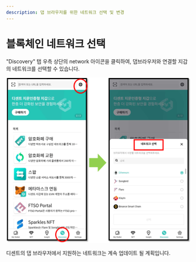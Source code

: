 ```yaml
---
description: 댑 브라우저를 위한 네트워크 선택 및 변경
---
```


# 블록체인 네트워크 선택

"Discovery" 탭 우측 상단의 network 아이콘을 클릭하여, 댑브라우저와 연결할 지갑의 네트워크를 선택할 수 있습니다.

![](../../.gitbook/assets/디스커버리04.png)

디센트의 댑 브라우저에서 지원하는 네트워크는 계속 업데이트 될 계획입니다.
